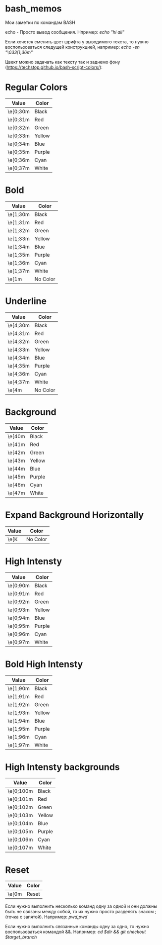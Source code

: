 # bash_memos
Мои заметки по командам BASH 

echo - Просто вывод сообщения. Нпример: <i>echo "hi all"</i>

Если хочется сменить цвет шрифта у выводимого текста, то нужно воспользоваться следущей конструкцией, например: <i>echo -en "\033[1;36m"</i>

Цвект можно задачать как тексту так и заднемо фону (https://techstop.github.io/bash-script-colors/):

# Regular Colors

| Value    | Color  |
| -------- | ------ |
| \e[0;30m | Black  |
| \e[0;31m | Red    |
| \e[0;32m | Green  |
| \e[0;33m | Yellow |
| \e[0;34m | Blue   |
| \e[0;35m | Purple |
| \e[0;36m | Cyan   |
| \e[0;37m | White  |

# Bold

| Value    | Color    |
| -------- | -------- |
| \e[1;30m | Black    |
| \e[1;31m | Red      |
| \e[1;32m | Green    |
| \e[1;33m | Yellow   |
| \e[1;34m | Blue     |
| \e[1;35m | Purple   |
| \e[1;36m | Cyan     |
| \e[1;37m | White    |
| \e[1m    | No Color |

# Underline

| Value    | Color    |
| -------- | -------- |
| \e[4;30m | Black    |
| \e[4;31m | Red      |
| \e[4;32m | Green    |
| \e[4;33m | Yellow   |
| \e[4;34m | Blue     |
| \e[4;35m | Purple   |
| \e[4;36m | Cyan     |
| \e[4;37m | White    |
| \e[4m    | No Color |

# Background

| Value  | Color  |
| ------ | ------ |
| \e[40m | Black  |
| \e[41m | Red    |
| \e[42m | Green  |
| \e[43m | Yellow |
| \e[44m | Blue   |
| \e[45m | Purple |
| \e[46m | Cyan   |
| \e[47m | White  |

# Expand Background Horizontally

| Value |   Color  |
| ----- | -------- |
| \e[K  | No Color |

# High Intensty

| Value    | Color  |
| -------- | ------ |
| \e[0;90m | Black  |
| \e[0;91m | Red    |
| \e[0;92m | Green  |
| \e[0;93m | Yellow |
| \e[0;94m | Blue   |
| \e[0;95m | Purple |
| \e[0;96m | Cyan   |
| \e[0;97m | White  |

# Bold High Intensty

| Value    | Color  |
| -------- | ------ |
| \e[1;90m | Black  |
| \e[1;91m | Red    |
| \e[1;92m | Green  |
| \e[1;93m | Yellow |
| \e[1;94m | Blue   |
| \e[1;95m | Purple |
| \e[1;96m | Cyan   |
| \e[1;97m | White  |

# High Intensty backgrounds

| Value     | Color  |
| --------- | ------ |
| \e[0;100m | Black  |
| \e[0;101m | Red    |
| \e[0;102m | Green  |
| \e[0;103m | Yellow |
| \e[0;104m | Blue   |
| \e[0;105m | Purple |
| \e[0;106m | Cyan   |
| \e[0;107m | White  |

# Reset

| Value | Color  |
| ----- | ------ |
| \e[0m | Reset  |

Если нужно выполнить несколько команд одну за одной и они должны быть не связаны между собой, то их нужно просто разделять знаком ; (точка с запятой). Например: <i>pwd;pwd</i>

Если нужно выполнить связанные команды одну за одно, то нужно воспользоваться командой &&. Например: <i>cd $dir && git checkout $target_branch</i>
